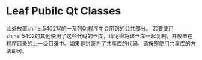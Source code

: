 # Leaf Pubilc Qt Classes

此处放置shine_5402写的一系列Qt程序中会用到的公共部分。
若要使用shine_5402的其他使用了这些代码的仓库，请记得将该仓库一起复制，并放置在程序目录的上一级目录中。如果是封装为了共享库的代码，请按照使用共享库的方法即可。